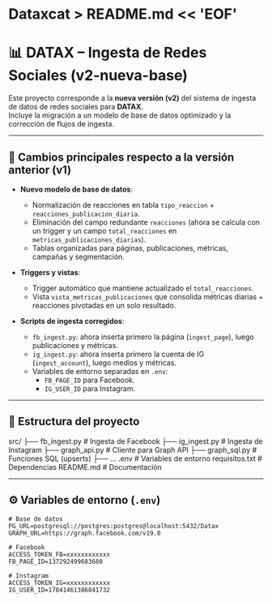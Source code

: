 # Dataxcat > README.md << 'EOF'
# 📊 DATAX – Ingesta de Redes Sociales (v2-nueva-base)

Este proyecto corresponde a la **nueva versión (v2)** del sistema de ingesta de datos de redes sociales para **DATAX**.  
Incluye la migración a un modelo de base de datos optimizado y la corrección de flujos de ingesta.

---

## 🚀 Cambios principales respecto a la versión anterior (v1)
- **Nuevo modelo de base de datos**:
  - Normalización de reacciones en tabla `tipo_reaccion` + `reacciones_publicacion_diaria`.
  - Eliminación del campo redundante `reacciones` (ahora se calcula con un trigger y un campo `total_reacciones` en `metricas_publicaciones_diarias`).
  - Tablas organizadas para páginas, publicaciones, métricas, campañas y segmentación.

- **Triggers y vistas**:
  - Trigger automático que mantiene actualizado el `total_reacciones`.
  - Vista `vista_metricas_publicaciones` que consolida métricas diarias + reacciones pivotadas en un solo resultado.

- **Scripts de ingesta corregidos**:
  - `fb_ingest.py`: ahora inserta primero la página (`ingest_page`), luego publicaciones y métricas.
  - `ig_ingest.py`: ahora inserta primero la cuenta de IG (`ingest_account`), luego medios y métricas.
  - Variables de entorno separadas en `.env`:
    - `FB_PAGE_ID` para Facebook.
    - `IG_USER_ID` para Instagram.

---

## 📂 Estructura del proyecto

src/
├── fb_ingest.py # Ingesta de Facebook
├── ig_ingest.py # Ingesta de Instagram
├── graph_api.py # Cliente para Graph API
├── graph_sql.py # Funciones SQL (upserts)
├── ...
.env # Variables de entorno
requisitos.txt # Dependencias
README.md # Documentación


---

## ⚙️ Variables de entorno (`.env`)

```env
# Base de datos
PG_URL=postgresql://postgres:postgres@localhost:5432/Datax
GRAPH_URL=https://graph.facebook.com/v19.0

# Facebook
ACCESS_TOKEN_FB=xxxxxxxxxxxx
FB_PAGE_ID=137292499683680

# Instagram
ACCESS_TOKEN_IG=xxxxxxxxxxxx
IG_USER_ID=17841461386841732
